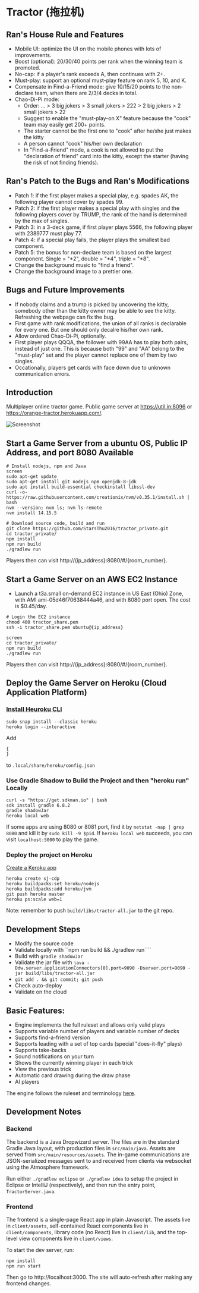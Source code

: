 # Tractor (拖拉机)

## Ran's House Rule and Features
* Mobile UI: optimize the UI on the mobile phones with lots of improvements.
* Boost (optional): 20/30/40 points per rank when the winning team is promoted.
* No-cap: if a player's rank exceeds A, then continues with 2+.
* Must-play: support an optional must-play feature on rank 5, 10, and K.
* Compensate in Find-a-Friend mode: give 10/15/20 points to the non-declare team, when there are 2/3/4 decks in total.
* Chao-Di-Pi mode:
  * Order: ... > 3 big jokers > 3 small jokers > 222 > 2 big jokers > 2 small jokers > 22
  * Suggest to enable the "must-play-on X" feature because the "cook" team may easily get 200+ points.
  * The starter cannot be the first one to "cook" after he/she just makes the kitty
  * A person cannot "cook" his/her own declaration
  * In "Find-a-Friend" mode, a cook is not allowed to put the "declaration of friend" card into the kitty, except the starter (having the risk of not finding friends).

## Ran's Patch to the Bugs and Ran's Modifications
* Patch 1: if the first player makes a special play, e.g. spades AK, the following player cannot cover by spades 99.
* Patch 2: if the first player makes a special play with singles and the following players cover by TRUMP, the rank of the hand is determined by the max of singles.
* Patch 3: in a 3-deck game, if first player plays 5566, the following player with 2389777 must play 77.
* Patch 4: if a special play fails, the player plays the smallest bad component.
* Patch 5: the bonus for non-declare team is based on the largest component. Single = "*2", double = "*4", triple = "*8". 
* Change the background music to "find a friend".
* Change the background image to a prettier one.

## Bugs and Future Improvements
* If nobody claims and a trump is picked by uncovering the kitty, somebody other than the kitty owner may be able to see the kitty. Refreshing the webpage can fix the bug. 
* First game with rank modifications, the union of all ranks is declarable for every one. But one should only decalre his/her own rank.
* Allow ordered Chao-Di-Pi, optionally.
* First player plays QQQA, the follower with 99AA has to play both pairs, instead of just one. This is because both "99" and "AA" belong to the "must-play" set and the player cannot replace one of them by two singles.
* Occationally, players get cards with face down due to unknown communication errors.

## Introduction
Multiplayer online tractor game. Public game server at https://util.in:8096 or https://orange-tractor.herokuapp.com/.

![Screenshot](screenshot.png)

## Start a Game Server from a ubuntu OS, Public IP Address, and port 8080 Available
```
# Install nodejs, npm and Java
screen
sudo apt-get update
sudo apt-get install git nodejs npm openjdk-8-jdk
sudo apt install build-essential checkinstall libssl-dev
curl -o- https://raw.githubusercontent.com/creationix/nvm/v0.35.1/install.sh | bash
nvm --version; nvm ls; nvm ls-remote
nvm install 14.15.5

# Download source code, build and run
git clone https://github.com/StarsThu2016/tractor_private.git
cd tractor_private/
npm install
npm run build
./gradlew run
```

Players then can visit http://{ip_address}:8080/#/{room_number}.

## Start a Game Server on an AWS EC2 Instance
* Launch a t3a.small on-demand EC2 instance in US East (Ohio) Zone, with AMI ami-05d46f70638444a46, and with 8080 port open. The cost is $0.45/day.

```
# Login the EC2 instance
chmod 400 tractor_share.pem
ssh -i tractor_share.pem ubuntu@{ip_address}

screen
cd tractor_private/
npm run build
./gradlew run
```

Players then can visit http://{ip_address}:8080/#/{room_number}.

## Deploy the Game Server on Heroku (Cloud Application Platform)
### [Install Heuroku CLI](https://phasertutorials.com/hosting-your-multiplayer-phaser-game-on-heroku/)
```
sudo snap install --classic heroku
heroku login --interactive
```

Add
```
{
}
```
to ```.local/share/heroku/config.json```

### Use Gradle Shadow to Build the Project and then "heroku run" Locally
```
curl -s "https://get.sdkman.io" | bash
sdk install gradle 6.8.2
gradle shadowJar
heroku local web
```

If some apps are using 8080 or 8081 port, find it by ```netstat -nap | grep 8080``` and kill it by ```sudo kill -9 $pid```.
If ```heroku local web``` succeeds, you can visit ```localhost:5000``` to play the game.

### Deploy the project on Heroku
[Create a Keroku app](https://devcenter.heroku.com/articles/creating-apps)
```
heroku create sj-cdp
heroku buildpacks:set heroku/nodejs
heroku buildpacks:add heroku/jvm
git push heroku master
heroku ps:scale web=1
```
Note: remember to push ```build/libs/tractor-all.jar``` to the git repo.

## Development Steps
* Modify the source code
* Validate locally with ``npm run build && ./gradlew run````
* Build with ```gradle shadowJar```
* Validate the jar file with ```java -Ddw.server.applicationConnectors[0].port=9090 -Dserver.port=9090 -jar build/libs/tractor-all.jar```
* ```git add . && git commit; git push```
* Check auto-deploy
* Validate on the cloud

## Basic Features:

- Engine implements the full ruleset and allows only valid plays
- Supports variable number of players and variable number of decks
- Supports find-a-friend version
- Supports leading with a set of top cards (special "does-it-fly" plays)
- Supports take-backs
- Sound notifications on your turn
- Shows the currently winning player in each trick
- View the previous trick
- Automatic card drawing during the draw phase
- AI players

The engine follows the ruleset and terminology [here](https://www.pagat.com/kt5/tractor.html).

## Development Notes

### Backend

The backend is a Java Dropwizard server. The files are in the standard Gradle Java layout, with production files in `src/main/java`. Assets are served from `src/main/resources/assets`. The in-game communications are JSON-serialized messages sent to and received from clients via websocket using the Atmosphere framework.

Run either `./gradlew eclipse` or `./gradlew idea` to setup the project in Eclipse or IntelliJ (respectively), and then run the entry point, `TractorServer.java`.

### Frontend

The frontend is a single-page React app in plain Javascript. The assets live in `client/assets`, self-contained React components live in `client/components`, library code (no React) live in `client/lib`, and the top-level view components live in `client/views`.

To start the dev server, run:

    npm install
    npm run start

Then go to http://localhost:3000. The site will auto-refresh after making any frontend changes.

